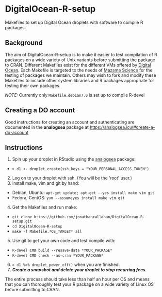 # DigitalOcean-R-setup

Makefiles to set up Digital Ocean droplets with software to compile R packages.

## Background

The aim of DigitalOcean-R-setup is to make it easier to test compilation of R packages on a wide variety of Unix variants
before submitting the package to CRAN. Different Makefiles exist for the different VMs offered by
[Digital Ocean](http://digitalocean.com). Each Makefile is targeted to the needs of
[Mazama Science](http://mazamascience.com) for the testing of packages we maintain.
Others may wish to fork and modify these Makefiles to include other system libraries and R packages appropriate for testing their own packages.

*NOTE:* Currently only `Makefile.debian7.0` is set up to compile R-devel

## Creating a DO account

Good instructions for creating an account and authenticating are documented in the **analogsea** package at https://analogsea.icu/#create-a-do-account

## Instructions

1. Spin up your droplet in RStudio using the [analogsea](https://analogsea.icu) package:
  * `> d1 <- droplet_create(ssh_keys = "YOUR_PERSONAL_ACCESS_TOKEN")`
2. Log on to your droplet with ssh. (You will be the 'root' user.)
3. Install make, vim and git by hand:
  * Debian, Ubuntu: `apt-get update; apt-get --yes install make vim git`
  * Fedora, CentOS: `yum --assumeyes install make vim git`
4. Get the Makefiles and run make:
  * `git clone https://github.com/jonathancallahan/DigitalOcean-R-setup.git`
  * `cd DigitalOcean-R-setup`
  * `make -f Makefile.*OS_TARGET* all`
5. Use git to get your own code and test compile with:
  * `R-devel CMD build --resave-data *YOUR_PACKAGE*`
  * `R-devel CMD check --as-cran *YOUR_PACKAGE*`
6. `> d1 %>% droplet_power_off()` when you are finished.
7. __*Create a snapshot and delete your droplet to stop recurring fees.*__

The entire process should take less than half an hour per OS and means that you can thoroughly test your R package on a wide variety of Linux OS before submitting to CRAN.
